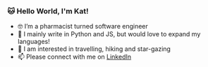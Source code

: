 ### 🐱 Hello World, I'm Kat!
- 🤓 I’m a pharmacist turned software engineer
- 🌱 I mainly write in Python and JS, but would love to expand my languages!
- 🔭 I am interested in travelling, hiking and star-gazing
- 📫 Please connect with me on [LinkedIn](https://www.linkedin.com/in/jiangkatherine/)

<!--
**kat-jiang/kat-jiang** is a ✨ _special_ ✨ repository because its `README.md` (this file) appears on your GitHub profile.

Here are some ideas to get you started:

- 🔭 I’m currently working on ...
- 🌱 I’m currently learning ...
- 👯 I’m looking to collaborate on ...
- 🤔 I’m looking for help with ...
- 💬 Ask me about ...
- 📫 How to reach me: ...
- 😄 Pronouns: ...
- ⚡ Fun fact: ...
-->
